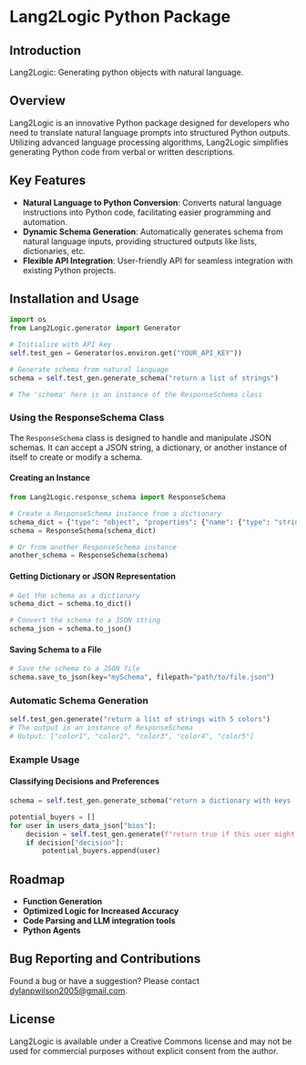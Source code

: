 
# Lang2Logic Python Package

## Introduction

Lang2Logic: Generating python objects with natural language.

## Overview

Lang2Logic is an innovative Python package designed for developers who need to translate natural language prompts into structured Python outputs. Utilizing advanced language processing algorithms, Lang2Logic simplifies generating Python code from verbal or written descriptions.

## Key Features

- **Natural Language to Python Conversion**: Converts natural language instructions into Python code, facilitating easier programming and automation.
- **Dynamic Schema Generation**: Automatically generates schema from natural language inputs, providing structured outputs like lists, dictionaries, etc.
- **Flexible API Integration**: User-friendly API for seamless integration with existing Python projects.

## Installation and Usage

```python
import os
from Lang2Logic.generator import Generator

# Initialize with API key
self.test_gen = Generator(os.environ.get("YOUR_API_KEY"))

# Generate schema from natural language
schema = self.test_gen.generate_schema("return a list of strings")

# The 'schema' here is an instance of the ResponseSchema class
```

### Using the ResponseSchema Class

The `ResponseSchema` class is designed to handle and manipulate JSON schemas. It can accept a JSON string, a dictionary, or another instance of itself to create or modify a schema.

#### Creating an Instance

```python
from Lang2Logic.response_schema import ResponseSchema

# Create a ResponseSchema instance from a dictionary
schema_dict = {"type": "object", "properties": {"name": {"type": "string"}}}
schema = ResponseSchema(schema_dict)

# Or from another ResponseSchema instance
another_schema = ResponseSchema(schema)
```

#### Getting Dictionary or JSON Representation

```python
# Get the schema as a dictionary
schema_dict = schema.to_dict()

# Convert the schema to a JSON string
schema_json = schema.to_json()
```

#### Saving Schema to a File

```python
# Save the schema to a JSON file
schema.save_to_json(key="mySchema", filepath="path/to/file.json")
```

### Automatic Schema Generation

```python
self.test_gen.generate("return a list of strings with 5 colors")
# The output is an instance of ResponseSchema
# Output: ["color1", "color2", "color3", "color4", "color5"]
```

### Example Usage

#### Classifying Decisions and Preferences

```python
schema = self.test_gen.generate_schema("return a dictionary with keys 'rational' and 'decision' (boolean)")

potential_buyers = []
for user in users_data_json["bios"]:
    decision = self.test_gen.generate(f"return true if this user might be interested in products related to rock climbing.\nUser Bio:\n{user['bio']}", schema)
    if decision["decision"]:
        potential_buyers.append(user)
```

## Roadmap

- **Function Generation**
- **Optimized Logic for Increased Accuracy**
- **Code Parsing and LLM integration tools**
- **Python Agents**

## Bug Reporting and Contributions

Found a bug or have a suggestion? Please contact [dylanpwilson2005@gmail.com](mailto:dylanpwilson2005@gmail.com).

## License

Lang2Logic is available under a Creative Commons license and may not be used for commercial purposes without explicit consent from the author.


